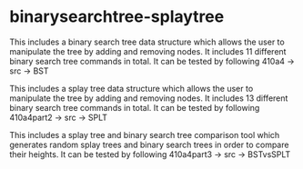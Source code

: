 # binarysearchtree-splaytree

This includes a binary search tree data structure which allows the user to manipulate the tree by adding and removing nodes.
It includes 11 different binary search tree commands in total.
It can be tested by following 410a4 -> src -> BST

This includes a splay tree data structure which allows the user to manipulate the tree by adding and removing nodes.
It includes 13 different binary search tree commands in total.
It can be tested by following 410a4part2 -> src -> SPLT

This includes a splay tree and binary search tree comparison tool which generates random splay trees and binary search trees
in order to compare their heights.
It can be tested by following 410a4part3 -> src -> BSTvsSPLT
